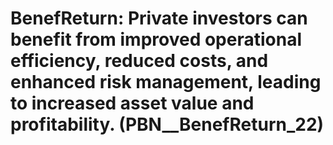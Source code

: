 # BenefReturn: __Private investors can benefit from improved operational efficiency, reduced costs, and enhanced risk management, leading to increased asset value and profitability.__ (PBN__BenefReturn_22)

